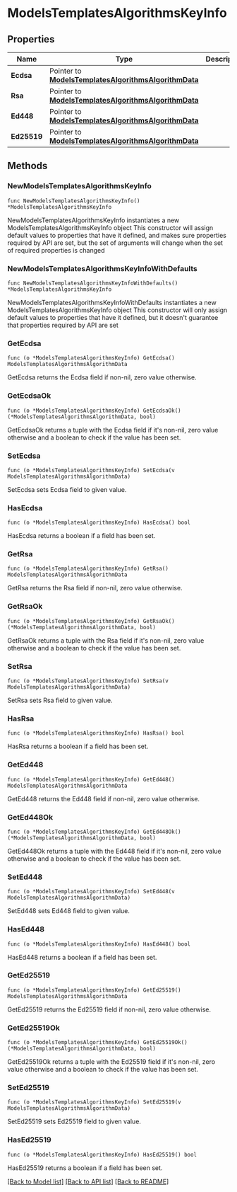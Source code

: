 # ModelsTemplatesAlgorithmsKeyInfo

## Properties

Name | Type | Description | Notes
------------ | ------------- | ------------- | -------------
**Ecdsa** | Pointer to [**ModelsTemplatesAlgorithmsAlgorithmData**](ModelsTemplatesAlgorithmsAlgorithmData.md) |  | [optional] 
**Rsa** | Pointer to [**ModelsTemplatesAlgorithmsAlgorithmData**](ModelsTemplatesAlgorithmsAlgorithmData.md) |  | [optional] 
**Ed448** | Pointer to [**ModelsTemplatesAlgorithmsAlgorithmData**](ModelsTemplatesAlgorithmsAlgorithmData.md) |  | [optional] 
**Ed25519** | Pointer to [**ModelsTemplatesAlgorithmsAlgorithmData**](ModelsTemplatesAlgorithmsAlgorithmData.md) |  | [optional] 

## Methods

### NewModelsTemplatesAlgorithmsKeyInfo

`func NewModelsTemplatesAlgorithmsKeyInfo() *ModelsTemplatesAlgorithmsKeyInfo`

NewModelsTemplatesAlgorithmsKeyInfo instantiates a new ModelsTemplatesAlgorithmsKeyInfo object
This constructor will assign default values to properties that have it defined,
and makes sure properties required by API are set, but the set of arguments
will change when the set of required properties is changed

### NewModelsTemplatesAlgorithmsKeyInfoWithDefaults

`func NewModelsTemplatesAlgorithmsKeyInfoWithDefaults() *ModelsTemplatesAlgorithmsKeyInfo`

NewModelsTemplatesAlgorithmsKeyInfoWithDefaults instantiates a new ModelsTemplatesAlgorithmsKeyInfo object
This constructor will only assign default values to properties that have it defined,
but it doesn't guarantee that properties required by API are set

### GetEcdsa

`func (o *ModelsTemplatesAlgorithmsKeyInfo) GetEcdsa() ModelsTemplatesAlgorithmsAlgorithmData`

GetEcdsa returns the Ecdsa field if non-nil, zero value otherwise.

### GetEcdsaOk

`func (o *ModelsTemplatesAlgorithmsKeyInfo) GetEcdsaOk() (*ModelsTemplatesAlgorithmsAlgorithmData, bool)`

GetEcdsaOk returns a tuple with the Ecdsa field if it's non-nil, zero value otherwise
and a boolean to check if the value has been set.

### SetEcdsa

`func (o *ModelsTemplatesAlgorithmsKeyInfo) SetEcdsa(v ModelsTemplatesAlgorithmsAlgorithmData)`

SetEcdsa sets Ecdsa field to given value.

### HasEcdsa

`func (o *ModelsTemplatesAlgorithmsKeyInfo) HasEcdsa() bool`

HasEcdsa returns a boolean if a field has been set.

### GetRsa

`func (o *ModelsTemplatesAlgorithmsKeyInfo) GetRsa() ModelsTemplatesAlgorithmsAlgorithmData`

GetRsa returns the Rsa field if non-nil, zero value otherwise.

### GetRsaOk

`func (o *ModelsTemplatesAlgorithmsKeyInfo) GetRsaOk() (*ModelsTemplatesAlgorithmsAlgorithmData, bool)`

GetRsaOk returns a tuple with the Rsa field if it's non-nil, zero value otherwise
and a boolean to check if the value has been set.

### SetRsa

`func (o *ModelsTemplatesAlgorithmsKeyInfo) SetRsa(v ModelsTemplatesAlgorithmsAlgorithmData)`

SetRsa sets Rsa field to given value.

### HasRsa

`func (o *ModelsTemplatesAlgorithmsKeyInfo) HasRsa() bool`

HasRsa returns a boolean if a field has been set.

### GetEd448

`func (o *ModelsTemplatesAlgorithmsKeyInfo) GetEd448() ModelsTemplatesAlgorithmsAlgorithmData`

GetEd448 returns the Ed448 field if non-nil, zero value otherwise.

### GetEd448Ok

`func (o *ModelsTemplatesAlgorithmsKeyInfo) GetEd448Ok() (*ModelsTemplatesAlgorithmsAlgorithmData, bool)`

GetEd448Ok returns a tuple with the Ed448 field if it's non-nil, zero value otherwise
and a boolean to check if the value has been set.

### SetEd448

`func (o *ModelsTemplatesAlgorithmsKeyInfo) SetEd448(v ModelsTemplatesAlgorithmsAlgorithmData)`

SetEd448 sets Ed448 field to given value.

### HasEd448

`func (o *ModelsTemplatesAlgorithmsKeyInfo) HasEd448() bool`

HasEd448 returns a boolean if a field has been set.

### GetEd25519

`func (o *ModelsTemplatesAlgorithmsKeyInfo) GetEd25519() ModelsTemplatesAlgorithmsAlgorithmData`

GetEd25519 returns the Ed25519 field if non-nil, zero value otherwise.

### GetEd25519Ok

`func (o *ModelsTemplatesAlgorithmsKeyInfo) GetEd25519Ok() (*ModelsTemplatesAlgorithmsAlgorithmData, bool)`

GetEd25519Ok returns a tuple with the Ed25519 field if it's non-nil, zero value otherwise
and a boolean to check if the value has been set.

### SetEd25519

`func (o *ModelsTemplatesAlgorithmsKeyInfo) SetEd25519(v ModelsTemplatesAlgorithmsAlgorithmData)`

SetEd25519 sets Ed25519 field to given value.

### HasEd25519

`func (o *ModelsTemplatesAlgorithmsKeyInfo) HasEd25519() bool`

HasEd25519 returns a boolean if a field has been set.


[[Back to Model list]](../README.md#documentation-for-models) [[Back to API list]](../README.md#documentation-for-api-endpoints) [[Back to README]](../README.md)


